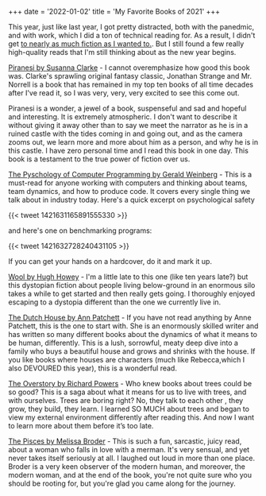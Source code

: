 +++
date = '2022-01-02'
title = 'My Favorite Books of 2021'
+++

This year, just like last year, I got pretty distracted, both with the panedmic, and with work, which I did a ton of technical reading for. As a result, I didn't get [to nearly as much fiction as I wanted to.](https://www.goodreads.com/user_challenges/26349328). But I still found a few really high-quality reads that I'm still thinking about as the new year begins. 

[Piranesi by Susanna Clarke](https://www.goodreads.com/book/show/50202953-piranesi) - I cannot overemphasize how good this book was. Clarke's sprawling original fantasy classic, Jonathan Strange and Mr. Norrell is a book that has remained in my top ten books of all time decades after I've read it, so I was very, very, very excited to see this come out. 

Piranesi is a wonder, a jewel of a book, suspenseful and sad and hopeful and interesting. It is extremely atmospheric.  I don't want to describe it without giving it away other than to say we meet the narrator as he is in a ruined castle with the tides coming in and going out, and as the camera zooms out, we learn more and more about him as a person, and why he is in this castle.  I have zero personal time and I read this book in one day. This book is a testament to the true power of fiction over us. 

[The Pyschology of Computer Programming by Gerald Weinberg](https://www.goodreads.com/book/show/1660754.The_Psychology_of_Computer_Programming) - This is a must-read for anyone working with computers and thinking about teams, team dynamics, and how to produce code.   It covers every single thing we talk about in industry today. Here's a quick excerpt on psychological safety

{{< tweet 1421631165891555330 >}}

and here's one on benchmarking programs: 

{{< tweet 1421632728240431105 >}}

If you can get your hands on a hardcover, do it and mark it up. 


[Wool by Hugh Howey](https://www.goodreads.com/book/show/12287209-wool) - I'm a little late to this one (like ten years late?) but this dystopian fiction about people living below-ground in an enormous silo takes a while to get started and then really gets going. I thoroughly enjoyed escaping to a dystopia different than the one we currently live in. 

[The Dutch House by Ann Patchett](https://www.goodreads.com/book/show/44318414-the-dutch-house) - If you have not read anything by Anne Patchett, this is the one to start with. She is an enormously skilled writer and has written so many different books about the dynamics of what it means to be human, differently. This is a lush, sorrowful, meaty deep dive into a family who buys a beautiful house and grows and shrinks with the house. If you like books where houses are characters (much like Rebecca,which I also DEVOURED this year), this is a wonderful read. 


[The Overstory by Richard Powers](https://www.goodreads.com/book/show/40180098-the-overstory) - Who knew books about trees could be so good? This is a saga about what it means for us to live with trees, and with ourselves.  Trees are boring right? No, they talk to each other , they grow, they build, they learn. I learned SO MUCH about trees and began to view my external environment differently after reading this. And now I want to learn more about them before it’s too late. 

[The Pisces by Melissa Broder](https://www.goodreads.com/book/show/32871394-the-pisces) - This is such a fun, sarcastic, juicy read, about a woman who falls in love with a merman. It's very sensual, and yet never takes itself seriously at all. I laughed out loud in more than one place. Broder is a very keen observer of the modern human, and moreover, the modern woman, and at the end of the book, you're not quite sure who you should be rooting for, but you're glad you came along for the journey. 